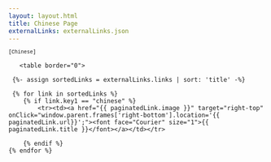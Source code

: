 ```yaml
---
layout: layout.html
title: Chinese Page
externalLinks: externalLinks.json
---
```


<font face="Courier" size="1">[Chinese]</font>





       <table border="0">

     {%- assign sortedLinks = externalLinks.links | sort: 'title' -%}

     {% for link in sortedLinks %}
        {% if link.key1 == "chinese" %}
            <tr><td><a href="{{ paginatedLink.image }}" target="right-top" onClick="window.parent.frames['right-bottom'].location='{{ paginatedLink.url}}';"><font face="Courier" size="1">{{ paginatedLink.title }}</font></a></td></tr>

        {% endif %} 
    {% endfor %}

</table>














